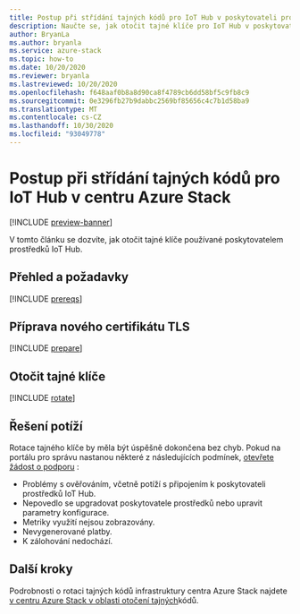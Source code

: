 ```yaml
---
title: Postup při střídání tajných kódů pro IoT Hub v poskytovateli prostředků centra Azure Stack
description: Naučte se, jak otočit tajné klíče pro IoT Hub v poskytovateli prostředků Azure Stack hub.
author: BryanLa
ms.author: bryanla
ms.service: azure-stack
ms.topic: how-to
ms.date: 10/20/2020
ms.reviewer: bryanla
ms.lastreviewed: 10/20/2020
ms.openlocfilehash: f648aaf0b8a8d90ca8f4789cb6dd58bf5c9fb8c9
ms.sourcegitcommit: 0e3296fb27b9dabbc2569bf85656c4c7b1d58ba9
ms.translationtype: MT
ms.contentlocale: cs-CZ
ms.lasthandoff: 10/30/2020
ms.locfileid: "93049778"
---
```

# <a name="how-to-rotate-secrets-for-iot-hub-on-azure-stack-hub"></a>Postup při střídání tajných kódů pro IoT Hub v centru Azure Stack

[!INCLUDE [preview-banner](../includes/iot-hub-preview.md)]

V tomto článku se dozvíte, jak otočit tajné klíče používané poskytovatelem prostředků IoT Hub.

## <a name="overview-and-prerequisites"></a>Přehled a požadavky

[!INCLUDE [prereqs](../includes/resource-provider-va-rotate-secrets-prereqs.md)]

## <a name="prepare-a-new-tls-certificate"></a>Příprava nového certifikátu TLS

[!INCLUDE [prepare](../includes/resource-provider-va-rotate-secrets-prepare.md)]

## <a name="rotate-secrets"></a>Otočit tajné klíče

[!INCLUDE [rotate](../includes/resource-provider-va-rotate-secrets-rotate.md)]

## <a name="troubleshooting"></a>Řešení potíží

Rotace tajného klíče by měla být úspěšně dokončena bez chyb. Pokud na portálu pro správu nastanou některé z následujících podmínek, [otevřete žádost o podporu](azure-stack-manage-basics.md#where-to-get-support) :

   - Problémy s ověřováním, včetně potíží s připojením k poskytovateli prostředků IoT Hub.
   - Nepovedlo se upgradovat poskytovatele prostředků nebo upravit parametry konfigurace.
   - Metriky využití nejsou zobrazovány.
   - Nevygenerované platby.
   - K zálohování nedochází.

## <a name="next-steps"></a>Další kroky

Podrobnosti o rotaci tajných kódů infrastruktury centra Azure Stack najdete [v centru Azure Stack v oblasti otočení tajných](azure-stack-rotate-secrets.md)kódů.